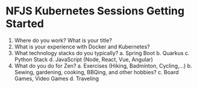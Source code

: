# NFJS Kubernetes Sessions Getting Started

1. Where do you work? What is your title?
2. What is your experience with Docker and Kubernetes?
3. What technology stacks do you typically?
   a. Spring Boot
   b. Quarkus
   c. Python Stack
   d. JavaScript (Node, React, Vue, Angular)
5. What do you do for Zen?
   a. Exercises (Hiking, Badminton, Cycling,...)
   b. Sewing, gardening, cooking, BBQing, and other hobbies?
   c. Board Games, Video Games
   d. Traveling
